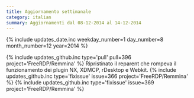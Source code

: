 ```yaml
---
title: Aggiornamento settimanale
category: italian
summary: Aggiornamenti dal 08-12-2014 al 14-12-2014
---
```


{% include updates_date.inc weekday_number=1 day_number=8 month_number=12 year=2014 %}

{% include updates_github.inc type='pull' pull=396 project='FreeRDP/Remmina' %}
Ripristinato il reparent che rompeva il funzionamento dei plugin NX, XDMCP, rDesktop e Webkit.
{% include updates_github.inc type='fixissue' issue=366 project='FreeRDP/Remmina' %}
{% include updates_github.inc type='fixissue' issue=369 project='FreeRDP/Remmina' %}
